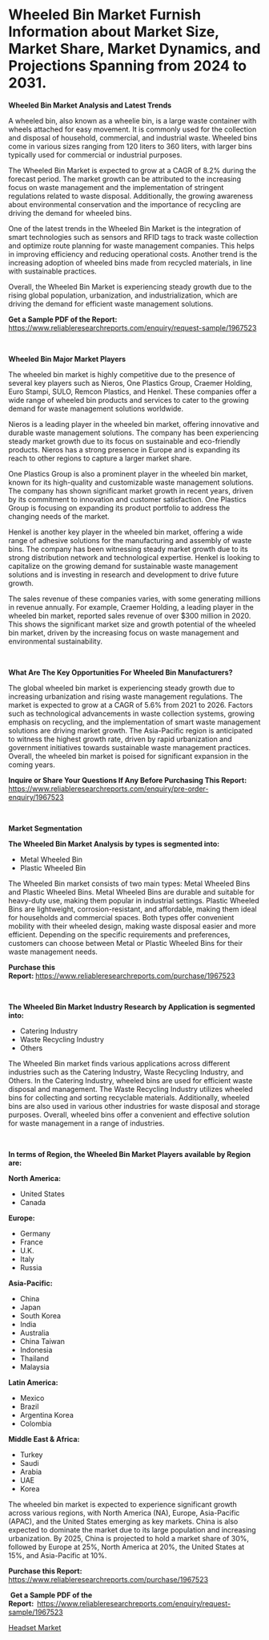 <p><h1>Wheeled Bin Market Furnish Information about Market Size, Market Share, Market Dynamics, and Projections Spanning from 2024 to 2031.</h1></p><p><strong>Wheeled Bin Market Analysis and Latest Trends</strong></p>
<p><p>A wheeled bin, also known as a wheelie bin, is a large waste container with wheels attached for easy movement. It is commonly used for the collection and disposal of household, commercial, and industrial waste. Wheeled bins come in various sizes ranging from 120 liters to 360 liters, with larger bins typically used for commercial or industrial purposes.</p><p>The Wheeled Bin Market is expected to grow at a CAGR of 8.2% during the forecast period. The market growth can be attributed to the increasing focus on waste management and the implementation of stringent regulations related to waste disposal. Additionally, the growing awareness about environmental conservation and the importance of recycling are driving the demand for wheeled bins.</p><p>One of the latest trends in the Wheeled Bin Market is the integration of smart technologies such as sensors and RFID tags to track waste collection and optimize route planning for waste management companies. This helps in improving efficiency and reducing operational costs. Another trend is the increasing adoption of wheeled bins made from recycled materials, in line with sustainable practices.</p><p>Overall, the Wheeled Bin Market is experiencing steady growth due to the rising global population, urbanization, and industrialization, which are driving the demand for efficient waste management solutions.</p></p>
<p><strong>Get a Sample PDF of the Report:&nbsp;</strong> <a href="https://www.reliableresearchreports.com/enquiry/request-sample/1967523">https://www.reliableresearchreports.com/enquiry/request-sample/1967523</a></p>
<p>&nbsp;</p>
<p><strong>Wheeled Bin Major Market Players</strong></p>
<p><p>The wheeled bin market is highly competitive due to the presence of several key players such as Nieros, One Plastics Group, Craemer Holding, Euro Stampi, SULO, Remcon Plastics, and Henkel. These companies offer a wide range of wheeled bin products and services to cater to the growing demand for waste management solutions worldwide.</p><p>Nieros is a leading player in the wheeled bin market, offering innovative and durable waste management solutions. The company has been experiencing steady market growth due to its focus on sustainable and eco-friendly products. Nieros has a strong presence in Europe and is expanding its reach to other regions to capture a larger market share.</p><p>One Plastics Group is also a prominent player in the wheeled bin market, known for its high-quality and customizable waste management solutions. The company has shown significant market growth in recent years, driven by its commitment to innovation and customer satisfaction. One Plastics Group is focusing on expanding its product portfolio to address the changing needs of the market.</p><p>Henkel is another key player in the wheeled bin market, offering a wide range of adhesive solutions for the manufacturing and assembly of waste bins. The company has been witnessing steady market growth due to its strong distribution network and technological expertise. Henkel is looking to capitalize on the growing demand for sustainable waste management solutions and is investing in research and development to drive future growth.</p><p>The sales revenue of these companies varies, with some generating millions in revenue annually. For example, Craemer Holding, a leading player in the wheeled bin market, reported sales revenue of over $300 million in 2020. This shows the significant market size and growth potential of the wheeled bin market, driven by the increasing focus on waste management and environmental sustainability.</p></p>
<p>&nbsp;</p>
<p><strong>What Are The Key Opportunities For Wheeled Bin Manufacturers?</strong></p>
<p><p>The global wheeled bin market is experiencing steady growth due to increasing urbanization and rising waste management regulations. The market is expected to grow at a CAGR of 5.6% from 2021 to 2026. Factors such as technological advancements in waste collection systems, growing emphasis on recycling, and the implementation of smart waste management solutions are driving market growth. The Asia-Pacific region is anticipated to witness the highest growth rate, driven by rapid urbanization and government initiatives towards sustainable waste management practices. Overall, the wheeled bin market is poised for significant expansion in the coming years.</p></p>
<p><strong>Inquire or Share Your Questions If Any Before Purchasing This Report:</strong> <a href="https://www.reliableresearchreports.com/enquiry/pre-order-enquiry/1967523">https://www.reliableresearchreports.com/enquiry/pre-order-enquiry/1967523</a></p>
<p>&nbsp;</p>
<p><strong>Market Segmentation</strong></p>
<p><strong>The Wheeled Bin Market Analysis by types is segmented into:</strong></p>
<p><ul><li>Metal Wheeled Bin</li><li>Plastic Wheeled Bin</li></ul></p>
<p><p>The Wheeled Bin market consists of two main types: Metal Wheeled Bins and Plastic Wheeled Bins. Metal Wheeled Bins are durable and suitable for heavy-duty use, making them popular in industrial settings. Plastic Wheeled Bins are lightweight, corrosion-resistant, and affordable, making them ideal for households and commercial spaces. Both types offer convenient mobility with their wheeled design, making waste disposal easier and more efficient. Depending on the specific requirements and preferences, customers can choose between Metal or Plastic Wheeled Bins for their waste management needs.</p></p>
<p><strong>Purchase this Report:&nbsp;</strong><a href="https://www.reliableresearchreports.com/purchase/1967523">https://www.reliableresearchreports.com/purchase/1967523</a></p>
<p>&nbsp;</p>
<p><strong>The Wheeled Bin Market Industry Research by Application is segmented into:</strong></p>
<p><ul><li>Catering Industry</li><li>Waste Recycling Industry</li><li>Others</li></ul></p>
<p><p>The Wheeled Bin market finds various applications across different industries such as the Catering Industry, Waste Recycling Industry, and Others. In the Catering Industry, wheeled bins are used for efficient waste disposal and management. The Waste Recycling Industry utilizes wheeled bins for collecting and sorting recyclable materials. Additionally, wheeled bins are also used in various other industries for waste disposal and storage purposes. Overall, wheeled bins offer a convenient and effective solution for waste management in a range of industries.</p></p>
<p>&nbsp;</p>
<p><strong>In terms of Region, the Wheeled Bin Market Players available by Region are:</strong></p>
<p>
    <p> <strong> North America: </strong>
        <ul>
            <li>United States</li>
            <li>Canada</li>
        </ul>
        </p> 
    <p> <strong> Europe: </strong>
        <ul>
            <li>Germany</li>
            <li>France</li>
            <li>U.K.</li>
            <li>Italy</li>
            <li>Russia</li>
        </ul>
        </p> 
    <p> <strong> Asia-Pacific: </strong>
        <ul>
            <li>China</li>
            <li>Japan</li>
            <li>South Korea</li>
            <li>India</li>
            <li>Australia</li>
            <li>China Taiwan</li>
            <li>Indonesia</li>
            <li>Thailand</li>
            <li>Malaysia</li>
        </ul>
        </p> 
    <p> <strong> Latin America: </strong>
        <ul>
            <li>Mexico</li>
            <li>Brazil</li>
            <li>Argentina Korea</li>
            <li>Colombia</li>
        </ul>
        </p> 
    <p> <strong> Middle East & Africa: </strong>
        <ul>
            <li>Turkey</li>
            <li>Saudi</li>
            <li>Arabia</li>
            <li>UAE</li>
            <li>Korea</li>
        </ul>
    </p>
    </p>
<p><p>The wheeled bin market is expected to experience significant growth across various regions, with North America (NA), Europe, Asia-Pacific (APAC), and the United States emerging as key markets. China is also expected to dominate the market due to its large population and increasing urbanization. By 2025, China is projected to hold a market share of 30%, followed by Europe at 25%, North America at 20%, the United States at 15%, and Asia-Pacific at 10%.</p></p>
<p><strong>Purchase this Report: </strong><a href="https://www.reliableresearchreports.com/purchase/1967523">https://www.reliableresearchreports.com/purchase/1967523</a></p>
<p>&nbsp;<strong>Get a Sample PDF of the Report:&nbsp;&nbsp;</strong><a href="https://www.reliableresearchreports.com/enquiry/request-sample/1967523">https://www.reliableresearchreports.com/enquiry/request-sample/1967523</a></p>
<p><strong></strong></p>
<p><p><a href="https://github.com/YashRP12/Market-Research-Report-List-3/blob/main/headset-market.md">Headset Market</a></p></p>